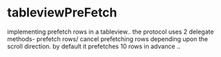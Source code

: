 # tableviewPreFetch
implementing prefetch rows in a tableview.. the protocol uses 2 delegate methods- prefetch rows/ cancel prefetching rows depending upon the scroll direction. by default it prefetches 10 rows in advance .. 
